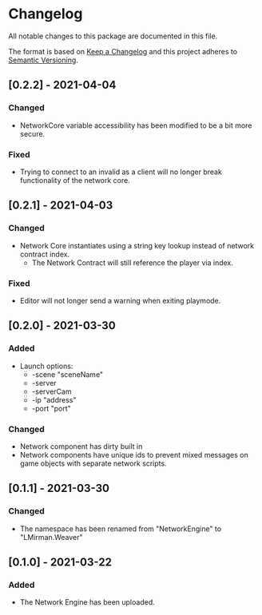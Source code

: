 # Changelog
All notable changes to this package are documented in this file.

The format is based on [Keep a Changelog](http://keepachangelog.com/en/1.0.0/) and this project adheres to [Semantic Versioning](http://semver.org/spec/v2.0.0.html).

## [0.2.2] - 2021-04-04

### Changed
- NetworkCore variable accessibility has been modified to be a bit more secure.

### Fixed
- Trying to connect to an invalid as a client will no longer break functionality of the network core.

## [0.2.1] - 2021-04-03

### Changed
- Network Core instantiates using a string key lookup instead of network contract index.
	- The Network Contract will still reference the player via index.

### Fixed
- Editor will not longer send a warning when exiting playmode.

## [0.2.0] - 2021-03-30

### Added
- Launch options:
	- -scene "sceneName"
	- -server
	- -serverCam
	- -ip "address"
	- -port "port"

### Changed
- Network component has dirty built in
- Network components have unique ids to prevent mixed messages on game objects with separate network scripts.

## [0.1.1] - 2021-03-30

### Changed
- The namespace has been renamed from "NetworkEngine" to "LMirman.Weaver"

## [0.1.0] - 2021-03-22

### Added
- The Network Engine has been uploaded.